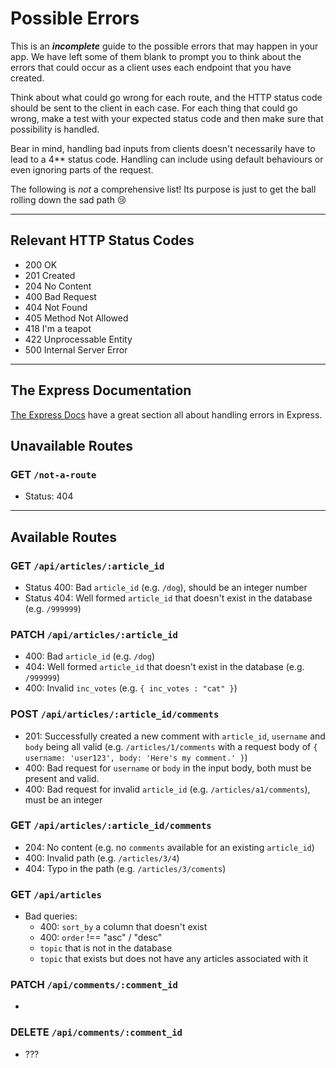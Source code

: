 # Possible Errors

This is an _**incomplete**_ guide to the possible errors that may happen in your app. We have left some of them blank to prompt you to think about the errors that could occur as a client uses each endpoint that you have created.

Think about what could go wrong for each route, and the HTTP status code should be sent to the client in each case.
For each thing that could go wrong, make a test with your expected status code and then make sure that possibility is handled.

Bear in mind, handling bad inputs from clients doesn't necessarily have to lead to a 4\*\* status code. Handling can include using default behaviours or even ignoring parts of the request.

The following is _not_ a comprehensive list! Its purpose is just to get the ball rolling down the sad path 😢

---

## Relevant HTTP Status Codes

- 200 OK
- 201 Created
- 204 No Content
- 400 Bad Request
- 404 Not Found
- 405 Method Not Allowed
- 418 I'm a teapot
- 422 Unprocessable Entity
- 500 Internal Server Error

---

## The Express Documentation

[The Express Docs](https://expressjs.com/en/guide/error-handling.html) have a great section all about handling errors in Express.

## Unavailable Routes

### GET `/not-a-route`

- Status: 404

---

## Available Routes

### GET `/api/articles/:article_id`

- Status 400: Bad `article_id` (e.g. `/dog`), should be an integer number
- Status 404: Well formed `article_id` that doesn't exist in the database (e.g. `/999999`)

### PATCH `/api/articles/:article_id`

- 400: Bad `article_id` (e.g. `/dog`)
- 404: Well formed `article_id` that doesn't exist in the database (e.g. `/999999`)
- 400: Invalid `inc_votes` (e.g. `{ inc_votes : "cat" }`)

### POST `/api/articles/:article_id/comments`

- 201: Successfully created a new comment with `article_id`, `username` and `body` being all valid (e.g. `/articles/1/comments` with a request body of `{ username: 'user123', body: 'Here's my comment.' }`)
- 400: Bad request for `username` or `body` in the input body, both must be present and valid.
- 400: Bad request for invalid `article_id` (e.g. `/articles/a1/comments`), must be an integer

### GET `/api/articles/:article_id/comments`

- 204: No content (e.g. no `comments` available for an existing `article_id`)
- 400: Invalid path (e.g. `/articles/3/4`)
- 404: Typo in the path (e.g. `/articles/3/coments`)

### GET `/api/articles`

- Bad queries:
  - 400: `sort_by` a column that doesn't exist
  - 400: `order` !== "asc" / "desc"
  - `topic` that is not in the database
  - `topic` that exists but does not have any articles associated with it

### PATCH `/api/comments/:comment_id`
  -
### DELETE `/api/comments/:comment_id`

- ???
